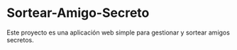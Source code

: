 # Sortear-Amigo-Secreto
Este proyecto es una aplicación web simple para gestionar y sortear amigos secretos.

